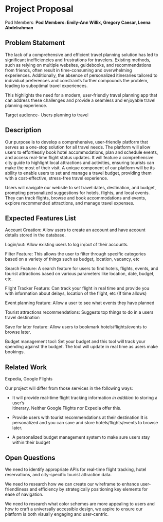 # Project Proposal

Pod Members: **Pod Members: Emily-Ann Willix, Gregory Caesar, Leena Abdelrahman**

## Problem Statement

The lack of a comprehensive and efficient travel planning solution has led to significant inefficiencies and frustrations for travelers. Existing methods, such as relying on multiple websites, guidebooks, and recommendations from friends, often result in time-consuming and overwhelming experiences. Additionally, the absence of personalized itineraries tailored to individual preferences and constraints further compounds the problem, leading to suboptimal travel experiences.

This highlights the need for a modern, user-friendly travel planning app that can address these challenges and provide a seamless and enjoyable travel planning experience.

Target audience- Users planning to travel

## Description

Our purpose is to develop a comprehensive, user-friendly platform that serves as a one-stop solution for all travel needs. The platform will allow users to effortlessly book hotel accommodations, plan and schedule events, and access real-time flight status updates. It will feature a comprehensive city guide to highlight local attractions and activities, ensuring tourists can make the most of their visit. A unique component of our platform will be its ability to enable users to set and manage a travel budget, providing them with a cost-effective, stress-free travel experience. 

Users will navigate our website to set travel dates, destination, and budget, prompting personalized suggestions for hotels, flights, and local events. They can track flights, browse and book accommodations and events, explore recommended attractions, and manage travel expenses. 

## Expected Features List

Account Creation: Allow users to create an account and have account details stored in the database.

Login/out: Allow existing users to log in/out of their accounts.

Filter Feature: This allows the user to filter through specific categories based on a variety of things such as budget, location, vacancy, etc

Search Feature: A search feature for users to find hotels, flights, events, and tourist attractions based on various parameters like location, date, budget, etc.

Flight Tracker Feature: Can track your flight in real time and provide you with information about delays, location of the flight, etc (If time allows)

Event planning feature: Allow a user to see what events they have planned

Tourist attractions recommendations: Suggests top things to do in a users travel destination

Save for later feature: Allow users to bookmark hotels/flights/events to browse later. 

Budget management tool: Set your budget and this tool will track your spending against the budget. The tool will update in real time as users make bookings.

## Related Work


Expedia, Google Flights

Our project will differ from those services in the following ways:

- It will provide real-time flight tracking information *in addition* to storing a user’s     
  itinerary. Neither Google Flights nor Expedia offer this.
  
- Provide users with tourist recommendations at their destination
  It is personalized and you can save and store hotels/flights/events to browse later.
  
- A personalized budget management system to make sure users stay within their budget

## Open Questions

We need to identify appropriate APIs for real-time flight tracking, hotel reservations, and city-specific tourist attraction data.

We need to research how we can create our wireframe to enhance user-friendliness and efficiency by strategically positioning key elements for ease of navigation.

We need to research what color schemes are more appealing to users and how to craft a universally accessible design, we aspire to ensure our platform is both visually engaging and user-centric.
